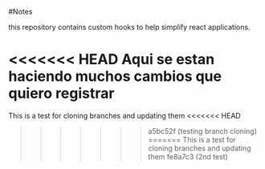 #Notes

this repository contains custom hooks to help simplify react applications.

<<<<<<< HEAD
Aqui se estan haciendo muchos cambios que quiero registrar
=======
This is a test for cloning branches and updating them
<<<<<<< HEAD
>>>>>>> a5bc52f (testing branch cloning)
=======
This is a test for cloning branches and updating them
>>>>>>> fe8a7c3 (2nd test)

